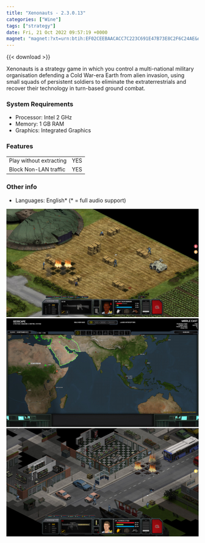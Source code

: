 ```yaml
---
title: "Xenonauts - 2.3.0.13"
categories: ["Wine"]
tags: ["strategy"]
date: Fri, 21 Oct 2022 09:57:19 +0000
magnet: "magnet:?xt=urn:btih:EF02CEEBAACACC7C223C691E47B73E8C2F6C24AE&dn=Xenonauts+-+2.3.0.13+-+ENG+-+GNU%2FLinux+Wine+-+jc141&tr=udp%3A%2F%2Ftracker.opentrackr.org%3A1337%2Fannounce&tr=udp%3A%2F%2F9.rarbg.com%3A2810%2Fannounce&tr=udp%3A%2F%2Ftracker.openbittorrent.com%3A6969%2Fannounce&tr=http%3A%2F%2Ftracker.openbittorrent.com%3A80%2Fannounce&tr=udp%3A%2F%2Ftracker.torrent.eu.org%3A451%2Fannounce&tr=udp%3A%2F%2Fopentracker.i2p.rocks%3A6969%2Fannounce&tr=https%3A%2F%2Fopentracker.i2p.rocks%3A443%2Fannounce&tr=udp%3A%2F%2Fopen.stealth.si%3A80%2Fannounce&tr=udp%3A%2F%2Fvibe.sleepyinternetfun.xyz%3A1738%2Fannounce&tr=udp%3A%2F%2Ftracker1.bt.moack.co.kr%3A80%2Fannounce&tr=udp%3A%2F%2Ftracker.zemoj.com%3A6969%2Fannounce&tr=udp%3A%2F%2Ftracker.tiny-vps.com%3A6969%2Fannounce&tr=udp%3A%2F%2Ftracker.theoks.net%3A6969%2Fannounce&tr=udp%3A%2F%2Ftracker.swateam.org.uk%3A2710%2Fannounce&tr=udp%3A%2F%2Ftracker.opentrackr.org%3A1337%2Fannounce&tr=http%3A%2F%2Ftracker.openbittorrent.com%3A80%2Fannounce&tr=udp%3A%2F%2Fopentracker.i2p.rocks%3A6969%2Fannounce&tr=udp%3A%2F%2Ftracker.internetwarriors.net%3A1337%2Fannounce&tr=udp%3A%2F%2Ftracker.leechers-paradise.org%3A6969%2Fannounce&tr=udp%3A%2F%2Fcoppersurfer.tk%3A6969%2Fannounce&tr=udp%3A%2F%2Ftracker.zer0day.to%3A1337%2Fannounce"
---
```

{{< download >}}

Xenonauts is a strategy game in which you control a multi-national military organisation defending a Cold War-era Earth from alien invasion, using small squads of persistent soldiers to eliminate the extraterrestrials and recover their technology in turn-based ground combat.

### System Requirements
- Processor: Intel 2 GHz
- Memory: 1 GB RAM
- Graphics: Integrated Graphics

### Features
|||
|-------------------------|-----|
| Play without extracting | YES |
| Block Non-LAN traffic   | YES |

### Other info
- Languages: English\* (\* = full audio support)

![screenshot 1](screenshot1.jpg)
![screenshot 2](screenshot2.jpg)
![screenshot 3](screenshot3.jpg)
